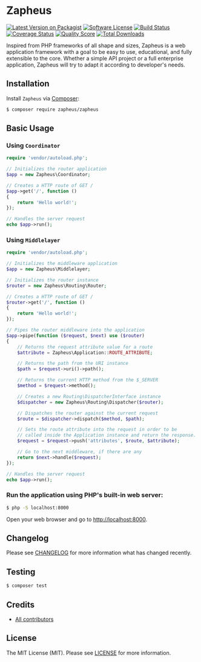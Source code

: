 # Zapheus

[![Latest Version on Packagist][ico-version]][link-packagist]
[![Software License][ico-license]][link-license]
[![Build Status][ico-travis]][link-travis]
[![Coverage Status][ico-scrutinizer]][link-scrutinizer]
[![Quality Score][ico-code-quality]][link-code-quality]
[![Total Downloads][ico-downloads]][link-downloads]

Inspired from PHP frameworks of all shape and sizes, Zapheus is a web application framework with a goal to be easy to use, educational, and fully extensible to the core. Whether a simple API project or a full enterprise application, Zapheus will try to adapt it according to developer's needs.

## Installation

Install `Zapheus` via [Composer](https://getcomposer.org/):

``` bash
$ composer require zapheus/zapheus
```

## Basic Usage

### Using `Coordinator`

``` php
require 'vendor/autoload.php';

// Initializes the router application
$app = new Zapheus\Coordinator;

// Creates a HTTP route of GET /
$app->get('/', function ()
{
    return 'Hello world!';
});

// Handles the server request
echo $app->run();
```

### Using `Middlelayer`

``` php
require 'vendor/autoload.php';

// Initializes the middleware application
$app = new Zapheus\Middlelayer;

// Initializes the router instance
$router = new Zapheus\Routing\Router;

// Creates a HTTP route of GET /
$router->get('/', function ()
{
    return 'Hello world!';
});

// Pipes the router middleware into the application
$app->pipe(function ($request, $next) use ($router)
{
    // Returns the request attribute value for a route
    $attribute = Zapheus\Application::ROUTE_ATTRIBUTE;

    // Returns the path from the URI instance
    $path = $request->uri()->path();

    // Returns the current HTTP method from the $_SERVER
    $method = $request->method();

    // Creates a new Routing\DispatcherInterface instance
    $dispatcher = new Zapheus\Routing\Dispatcher($router);

    // Dispatches the router against the current request
    $route = $dispatcher->dispatch($method, $path);

    // Sets the route attribute into the request in order to be
    // called inside the Application instance and return the response.
    $request = $request->push('attributes', $route, $attribute);

    // Go to the next middleware, if there are any
    return $next->handle($request);
});

// Handles the server request
echo $app->run();
```

### Run the application using PHP's built-in web server:

``` bash
$ php -S localhost:8000
```

Open your web browser and go to [http://localhost:8000](http://localhost:8000).

## Changelog

Please see [CHANGELOG][link-changelog] for more information what has changed recently.

## Testing

``` bash
$ composer test
```

## Credits

- [All contributors][link-contributors]

## License

The MIT License (MIT). Please see [LICENSE][link-license] for more information.

[ico-code-quality]: https://img.shields.io/scrutinizer/g/zapheus/zapheus.svg?style=flat-square
[ico-downloads]: https://img.shields.io/packagist/dt/zapheus/zapheus.svg?style=flat-square
[ico-license]: https://img.shields.io/badge/license-MIT-brightgreen.svg?style=flat-square
[ico-scrutinizer]: https://img.shields.io/scrutinizer/coverage/g/zapheus/zapheus.svg?style=flat-square
[ico-travis]: https://img.shields.io/travis/zapheus/zapheus/master.svg?style=flat-square
[ico-version]: https://img.shields.io/packagist/v/zapheus/zapheus.svg?style=flat-square

[link-changelog]: https://github.com/zapheus/zapheus/blob/master/CHANGELOG.md
[link-code-quality]: https://scrutinizer-ci.com/g/zapheus/zapheus
[link-contributors]: https://github.com/zapheus/zapheus/contributors
[link-downloads]: https://packagist.org/packages/zapheus/zapheus
[link-license]: https://github.com/zapheus/zapheus/blob/master/LICENSE.md
[link-packagist]: https://packagist.org/packages/zapheus/zapheus
[link-scrutinizer]: https://scrutinizer-ci.com/g/zapheus/zapheus/code-structure
[link-travis]: https://travis-ci.org/zapheus/zapheus